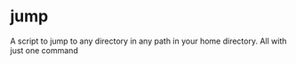 # jump
A script to jump to any directory in any path in your home directory. All with just one command
